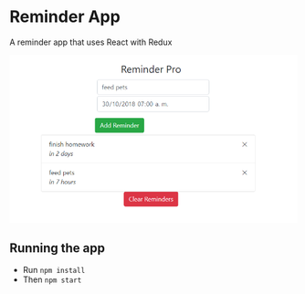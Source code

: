 # Reminder App

A reminder app that uses React with Redux

![app](./app.PNG)

## Running the app

- Run `npm install`
- Then `npm start`